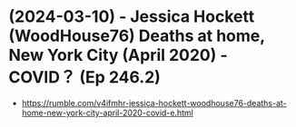 # (2024-03-10) - Jessica Hockett (WoodHouse76) Deaths at home, New York City (April 2020) - COVID？ (Ep 246.2)

- https://rumble.com/v4ifmhr-jessica-hockett-woodhouse76-deaths-at-home-new-york-city-april-2020-covid-e.html

